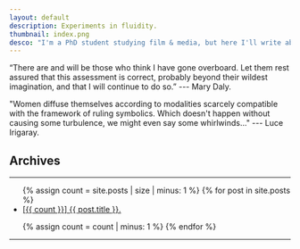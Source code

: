 ```yaml
---
layout: default
description: Experiments in fluidity.
thumbnail: index.png
desco: "I'm a PhD student studying film & media, but here I'll write about more: anarchism, capitalism, cybernetics, gender, programming, philosophy, and whatever else comes to mind."
---
```



“There are and will be those who think I have gone overboard. Let them rest assured that this assessment is correct, probably beyond their wildest imagination, and that I will continue to do so.” --- Mary Daly.

"Women diffuse themselves according to modalities scarcely compatible with the framework of ruling symbolics. Which doesn't happen without causing some turbulence, we might even say some whirlwinds..." --- Luce Irigaray.

## Archives
<hr class="separator">
<ul class="post-list">
{% assign count = site.posts | size | minus: 1 %}
{% for post in site.posts %}
<li><a href="{{ site.url }}{{ site.baseurl }}{{ post.url }}">[{{ count }}] {{ post.title }}.</a><!-- <div class="post-meta">{{ post.date | date: '%-d %B %Y' | downcase }}</div> --></li>

{% assign count = count | minus: 1 %}
{% endfor %}
</ul>
<hr class="separator">